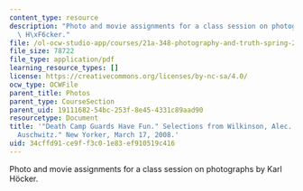 ```yaml
---
content_type: resource
description: "Photo and movie assignments for a class session on photographs by Karl\
  \ H\xF6cker."
file: /ol-ocw-studio-app/courses/21a-348-photography-and-truth-spring-2008/34cffd91ce9ff3c01e83ef910519c416_MIT21A_348S08_guards.pdf
file_size: 78722
file_type: application/pdf
learning_resource_types: []
license: https://creativecommons.org/licenses/by-nc-sa/4.0/
ocw_type: OCWFile
parent_title: Photos
parent_type: CourseSection
parent_uid: 19111682-54bc-253f-8e45-4331c89aad90
resourcetype: Document
title: '"Death Camp Guards Have Fun." Selections from Wilkinson, Alec. "Picturing
  Auschwitz." New Yorker, March 17, 2008.'
uid: 34cffd91-ce9f-f3c0-1e83-ef910519c416
---
```

Photo and movie assignments for a class session on photographs by Karl Höcker.